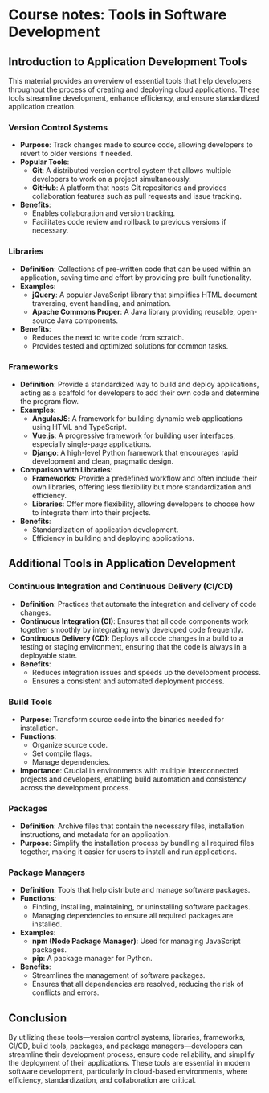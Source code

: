 # Course notes: Tools in Software Development

## Introduction to Application Development Tools

This material provides an overview of essential tools that help developers throughout the process of creating and deploying cloud applications. These tools streamline development, enhance efficiency, and ensure standardized application creation.

### Version Control Systems

-   **Purpose**: Track changes made to source code, allowing developers to revert to older versions if needed.
-   **Popular Tools**:
    -   **Git**: A distributed version control system that allows multiple developers to work on a project simultaneously.
    -   **GitHub**: A platform that hosts Git repositories and provides collaboration features such as pull requests and issue tracking.
-   **Benefits**:
    -   Enables collaboration and version tracking.
    -   Facilitates code review and rollback to previous versions if necessary.

### Libraries

-   **Definition**: Collections of pre-written code that can be used within an application, saving time and effort by providing pre-built functionality.
-   **Examples**:
    -   **jQuery**: A popular JavaScript library that simplifies HTML document traversing, event handling, and animation.
    -   **Apache Commons Proper**: A Java library providing reusable, open-source Java components.
-   **Benefits**:
    -   Reduces the need to write code from scratch.
    -   Provides tested and optimized solutions for common tasks.

### Frameworks

-   **Definition**: Provide a standardized way to build and deploy applications, acting as a scaffold for developers to add their own code and determine the program flow.
-   **Examples**:
    -   **AngularJS**: A framework for building dynamic web applications using HTML and TypeScript.
    -   **Vue.js**: A progressive framework for building user interfaces, especially single-page applications.
    -   **Django**: A high-level Python framework that encourages rapid development and clean, pragmatic design.
-   **Comparison with Libraries**:
    -   **Frameworks**: Provide a predefined workflow and often include their own libraries, offering less flexibility but more standardization and efficiency.
    -   **Libraries**: Offer more flexibility, allowing developers to choose how to integrate them into their projects.
-   **Benefits**:
    -   Standardization of application development.
    -   Efficiency in building and deploying applications.

## Additional Tools in Application Development

### Continuous Integration and Continuous Delivery (CI/CD)

-   **Definition**: Practices that automate the integration and delivery of code changes.
-   **Continuous Integration (CI)**: Ensures that all code components work together smoothly by integrating newly developed code frequently.
-   **Continuous Delivery (CD)**: Deploys all code changes in a build to a testing or staging environment, ensuring that the code is always in a deployable state.
-   **Benefits**:
    -   Reduces integration issues and speeds up the development process.
    -   Ensures a consistent and automated deployment process.

### Build Tools

-   **Purpose**: Transform source code into the binaries needed for installation.
-   **Functions**:
    -   Organize source code.
    -   Set compile flags.
    -   Manage dependencies.
-   **Importance**: Crucial in environments with multiple interconnected projects and developers, enabling build automation and consistency across the development process.

### Packages

-   **Definition**: Archive files that contain the necessary files, installation instructions, and metadata for an application.
-   **Purpose**: Simplify the installation process by bundling all required files together, making it easier for users to install and run applications.

### Package Managers

-   **Definition**: Tools that help distribute and manage software packages.
-   **Functions**:
    -   Finding, installing, maintaining, or uninstalling software packages.
    -   Managing dependencies to ensure all required packages are installed.
-   **Examples**:
    -   **npm (Node Package Manager)**: Used for managing JavaScript packages.
    -   **pip**: A package manager for Python.
-   **Benefits**:
    -   Streamlines the management of software packages.
    -   Ensures that all dependencies are resolved, reducing the risk of conflicts and errors.

## Conclusion

By utilizing these tools—version control systems, libraries, frameworks, CI/CD, build tools, packages, and package managers—developers can streamline their development process, ensure code reliability, and simplify the deployment of their applications. These tools are essential in modern software development, particularly in cloud-based environments, where efficiency, standardization, and collaboration are critical.
